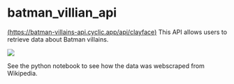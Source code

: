 # batman_villian_api

[(https://batman-villains-api.cyclic.app/api/clayface)](https://batman-villains-api.cyclic.app/api/clayface)
This API allows users to retrieve data about Batman villains.

![](https://external-content.duckduckgo.com/iu/?u=https%3A%2F%2Fstatic0.srcdn.com%2Fwordpress%2Fwp-content%2Fuploads%2F2020%2F06%2FBatman-The-Animated-Series-Villains.jpg&f=1&nofb=1&ipt=baba477721a23a382c037927c5c6719dbf5f3bafe5b1473f36be437afdc0ac6f&ipo=images)

See the python notebook to see how the data was webscraped from Wikipedia.

